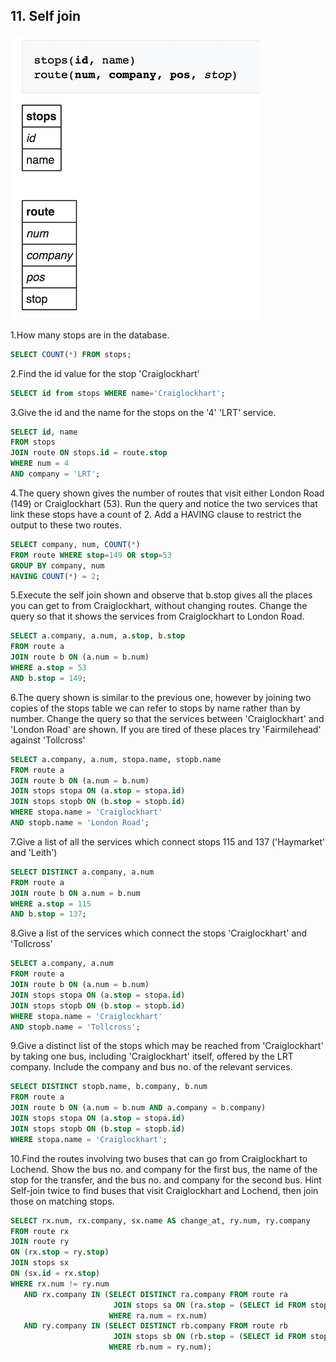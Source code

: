 ## 11. Self join
![](Self_join_pic_1.png)

1.How many stops are in the database.

```sql
SELECT COUNT(*) FROM stops;

```

2.Find the id value for the stop 'Craiglockhart'

```sql
SELECT id from stops WHERE name='Craiglockhart';
```


3.Give the id and the name for the stops on the '4' 'LRT' service.

```sql
SELECT id, name
FROM stops
JOIN route ON stops.id = route.stop
WHERE num = 4
AND company = 'LRT';
```

4.The query shown gives the number of routes that visit either London Road (149) or Craiglockhart (53). Run the query and notice the two services that link these stops have a count of 2. Add a HAVING clause to restrict the output to these two routes.

```sql
SELECT company, num, COUNT(*)
FROM route WHERE stop=149 OR stop=53
GROUP BY company, num
HAVING COUNT(*) = 2;
```

5.Execute the self join shown and observe that b.stop gives all the places you can get to from Craiglockhart, without changing routes. Change the query so that it shows the services from Craiglockhart to London Road.

```sql
SELECT a.company, a.num, a.stop, b.stop
FROM route a
JOIN route b ON (a.num = b.num)
WHERE a.stop = 53
AND b.stop = 149;
```

6.The query shown is similar to the previous one, however by joining two copies of the stops table we can refer to stops by name rather than by number. Change the query so that the services between 'Craiglockhart' and 'London Road' are shown. If you are tired of these places try 'Fairmilehead' against 'Tollcross'

```sql
SELECT a.company, a.num, stopa.name, stopb.name
FROM route a
JOIN route b ON (a.num = b.num)
JOIN stops stopa ON (a.stop = stopa.id)
JOIN stops stopb ON (b.stop = stopb.id)
WHERE stopa.name = 'Craiglockhart'
AND stopb.name = 'London Road';
```

7.Give a list of all the services which connect stops 115 and 137 ('Haymarket' and 'Leith')

```sql
SELECT DISTINCT a.company, a.num
FROM route a
JOIN route b ON a.num = b.num
WHERE a.stop = 115
AND b.stop = 137;
```

8.Give a list of the services which connect the stops 'Craiglockhart' and 'Tollcross'

```sql
SELECT a.company, a.num
FROM route a
JOIN route b ON (a.num = b.num)
JOIN stops stopa ON (a.stop = stopa.id)
JOIN stops stopb ON (b.stop = stopb.id)
WHERE stopa.name = 'Craiglockhart'
AND stopb.name = 'Tollcross';
```

9.Give a distinct list of the stops which may be reached from 'Craiglockhart' by taking one bus, including 'Craiglockhart' itself, offered by the LRT company. Include the company and bus no. of the relevant services.

```sql
SELECT DISTINCT stopb.name, b.company, b.num
FROM route a
JOIN route b ON (a.num = b.num AND a.company = b.company)
JOIN stops stopa ON (a.stop = stopa.id)
JOIN stops stopb ON (b.stop = stopb.id)
WHERE stopa.name = 'Craiglockhart';
```

10.Find the routes involving two buses that can go from Craiglockhart to Lochend.
Show the bus no. and company for the first bus, the name of the stop for the transfer,
and the bus no. and company for the second bus.
Hint
Self-join twice to find buses that visit Craiglockhart and Lochend, then join those on matching stops.

```sql
SELECT rx.num, rx.company, sx.name AS change_at, ry.num, ry.company
FROM route rx 
JOIN route ry 
ON (rx.stop = ry.stop)
JOIN stops sx 
ON (sx.id = rx.stop)
WHERE rx.num != ry.num
   AND rx.company IN (SELECT DISTINCT ra.company FROM route ra
                       JOIN stops sa ON (ra.stop = (SELECT id FROM stops sa WHERE name = 'Craiglockhart'))
                      WHERE ra.num = rx.num)
   AND ry.company IN (SELECT DISTINCT rb.company FROM route rb
                       JOIN stops sb ON (rb.stop = (SELECT id FROM stops sb WHERE name = 'Lochend'))
                      WHERE rb.num = ry.num);
```